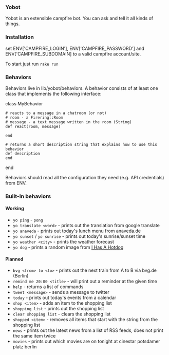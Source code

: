 ### Yobot

Yobot is an extensible campfire bot. You can ask and tell it all kinds of things.

### Installation

set ENV['CAMPFIRE\_LOGIN'], ENV['CAMPFIRE\_PASSWORD'] and ENV['CAMPFIRE\_SUBDOMAIN] to a valid campfire account/site.

To start just run `rake run`

### Behaviors

Behaviors live in lib/yobot/behaviors. A behavior consists of at least one class that implements the following interface:

  class MyBehavior

    # reacts to a message in a chatroom (or not)
    # room - a Firering::Room
    # message - a text message written in the room (String)
    def react(room, message)

    end
    
    # returns a short description string that explains how to use this behavior
    def description
    end
  end
  
Behaviors should read all the configuration they need (e.g. API credentials) from ENV.
    
### Built-In behaviors

#### Working

* `yo ping` - `pong`
* `yo translate <word>` - prints out the translation from google translate
* `yo anaveda` - prints out today's lunch menu from anaveda.de
* `yo sunset` / `yo sunrise` - prints out today's sunrise/sunset time
* `yo weather <city>` - prints the weather forecast
* `yo dog` - prints a random image from [I Has A Hotdog](http://dogs.icanhascheezburger.com)

#### Planned

* `bvg <from> to <to>` - prints out the next train from A to B via bvg.de (Berlin)
* `remind me 20:00 <title>` - will print out a reminder at the given time
* `help` - returns a list of commands
* `tweet <message>` - sends a message to twitter
* `today` - prints out today's events from a calendar
* `shop <item>` - adds an item to the shopping list
* `shopping list` - prints out the shopping list
* `clear shopping list` - clears the shopping list
* `shopped <item>` - removes all items that start with the string from the shopping list
* `news` - prints out the latest news from a list of RSS feeds, does not print the same item twice
* `movies` - prints out which movies are on tonight at cinestar potsdamer platz berlin
